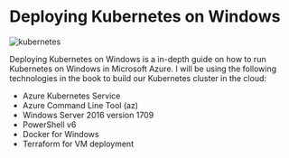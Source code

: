 # Deploying Kubernetes on Windows

![kubernetes](https://www.google.com/url?sa=i&rct=j&q=&esrc=s&source=images&cd=&cad=rja&uact=8&ved=2ahUKEwilys_L-N3aAhUIq48KHRveBrIQjRx6BAgBEAU&url=https%3A%2F%2Fgithub.com%2Fkubernetes%2Fkubernetes%2Ftree%2Fmaster%2Flogo&psig=AOvVaw0N_8FjFqroRMHB-XawxhQy&ust=1525038316732685 "Kubernetes")

Deploying Kubernetes on Windows is a in-depth guide on how to run Kubernetes on Windows in Microsoft Azure. I will be using the following technologies in the book to build our Kubernetes cluster in the cloud:
+ Azure Kubernetes Service
+ Azure Command Line Tool (az)
+ Windows Server 2016 version 1709
+ PowerShell v6
+ Docker for Windows
+ Terraform for VM deployment

